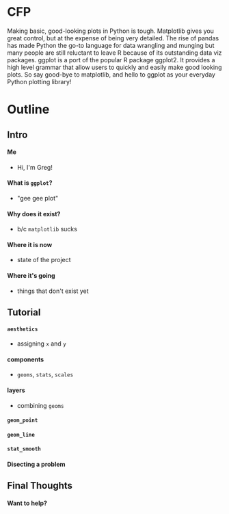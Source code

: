 # CFP
Making basic, good-looking plots in Python is tough. Matplotlib gives you great
control, but at the expense of being very detailed. The rise of pandas has made
Python the go-to language for data wrangling and munging but many people are 
still reluctant to leave R because of its outstanding data viz packages. ggplot
is a port of the popular R package ggplot2. It provides a high level grammar
that allow users to quickly and easily make good looking plots. So say good-bye 
to matplotlib, and hello to ggplot as your everyday Python plotting library!

# Outline
## Intro
#### Me
- Hi, I'm Greg!
#### What is `ggplot`?
- "gee gee plot"
#### Why does it exist?
- b/c `matplotlib` sucks
#### Where it is now
- state of the project
#### Where it's going
- things that don't exist yet

## Tutorial
#### `aesthetics`
- assigning `x` and `y`
#### components
- `geoms`, `stats`, `scales`
#### layers
- combining `geoms`
#### `geom_point`
#### `geom_line`
#### `stat_smooth`
#### Disecting a problem

## Final Thoughts
#### Want to help?
